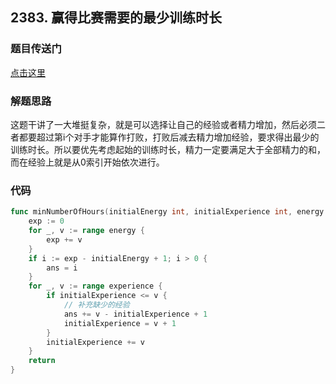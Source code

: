 ## 2383. 赢得比赛需要的最少训练时长

### 题目传送门

[点击这里](https://leetcode.cn/problems/minimum-hours-of-training-to-win-a-competition/)

### 解题思路

这题干讲了一大堆挺复杂，就是可以选择让自己的经验或者精力增加，然后必须二者都要超过第i个对手才能算作打败，打败后减去精力增加经验，要求得出最少的训练时长。所以要优先考虑起始的训练时长，精力一定要满足大于全部精力的和，而在经验上就是从0索引开始依次进行。

### 代码

```go
func minNumberOfHours(initialEnergy int, initialExperience int, energy []int, experience []int) (ans int) {
	exp := 0
	for _, v := range energy {
		exp += v
	}
	if i := exp - initialEnergy + 1; i > 0 {
		ans = i
	}
	for _, v := range experience {
		if initialExperience <= v {
			// 补充缺少的经验
			ans += v - initialExperience + 1
			initialExperience = v + 1
		}
		initialExperience += v
	}
	return
}

```